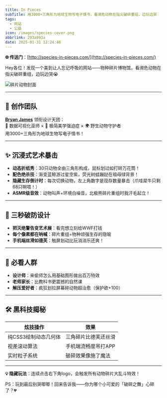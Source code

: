 ```yaml
---
title: In Pieces
subTitle: 用3000+三角形为地球生物写电子情书，看濒危动物在指尖破碎重组，边玩边哭
tags:
  - 网站
  - 公益
icon: /images/species-cover.png
abbrlink: 293a993a
date: 2025-01-31 12:24:48
---
```


**🌐 传送门**：[http://species-in-pieces.com/](http://species-in-pieces.com/)  

Hey各位！发现一个美到让人忘记呼吸的网站——物种碎片博物馆，看濒危动物在指尖破碎重组，边玩边哭😭  

![碎片动物封面](/images/species_cover_01.png)

---

## 🎨 创作团队  
**[Bryan James](https://x.com/wengerstoybus)** 领衔设计天团：  
🔺 数据可视化巫师 × 🎨 极简美学强迫症 × 🌍 野生动物守护者  
用3000+三角形为地球生物写电子情书！  

---

## ✨ 沉浸式艺术暴击  
- **动态折纸秀**：30只动物全由三角形构成，鼠标划过如打碎万花筒！  
- **配色绝杀技**：渐变蓝鲸游过星空紫，荧光树蛙蹦跶在祖母绿背景！  
- **隐藏生存倒计时**：每次切换动物，左上角数字是现存数量暴击（爪哇犀牛只剩68只啊喂！）  
- **ASMR级音效**：动物叫声+环境白噪音，北极熊碎片重组时我汗毛起立！  

---

## 🚀 三秒破防设计  
- **把灭绝警告变艺术展**：看完想立刻给WWF打钱  
- **每个像素都在呐喊**：碎片重组=物种顽强生存的隐喻  
- **手机端丝滑如德芙**：触屏划动比玩消消乐还爽！  

---

## 🌟 必看人群  
- **设计师**：来偷师怎么用基础图形做出百万特效  
- **老师家长**：比教科书更震撼的自然课  
- **解压爱好者**：疯狂划拉屏幕碎动物超治愈（保护欲+100）  

---

## 🛠️ 黑科技揭秘  
| 炫技操作               | 效果                     |
|-----------------------|-------------------------|
| 纯CSS3绘制动态几何体   | 三角碎片比德芙还丝滑     |
| 视差滚动算法           | 手机端流畅度吊打APP      |
| 实时粒子系统           | 破碎效果像施了魔法       |

---

**💡 隐藏玩法**：连续点击右下角logo，会触发所有动物碎片大乱斗特效！  

PS：玩到最后别哭唧唧！回来告诉我——你为哪个小可爱的「破碎之舞」心碎了？💔  